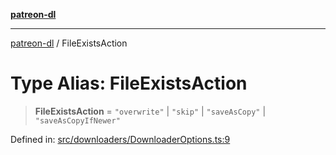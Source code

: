 [**patreon-dl**](../README.md)

***

[patreon-dl](../README.md) / FileExistsAction

# Type Alias: FileExistsAction

> **FileExistsAction** = `"overwrite"` \| `"skip"` \| `"saveAsCopy"` \| `"saveAsCopyIfNewer"`

Defined in: [src/downloaders/DownloaderOptions.ts:9](https://github.com/patrickkfkan/patreon-dl/blob/564e431e409ad640819c7b5ad600451c2bd07930/src/downloaders/DownloaderOptions.ts#L9)
